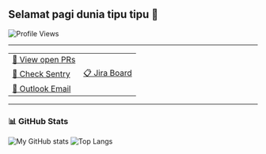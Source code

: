 ## Selamat pagi dunia tipu tipu 👋

![Profile Views](https://komarev.com/ghpvc/?username=mohamedariff&style=flat-square&color=blue)

---

| | |
|---|---|
| [🔗 View open PRs](https://github.com/pulls?q=is%3Apr+archived%3Afalse+user%3Ayoozrr-shipx+is%3Aopen) |
| [🚨 Check Sentry](https://shipx-24.sentry.io/issues/?project=1205667&statsPeriod=24h) | [📋 Jira Board](https://shipx.atlassian.net/jira/software/projects/TK/boards/1?jql=assignee%20%3D%206086151383b8c6006bba6d36) |
| [📧 Outlook Email](https://outlook.office.com/mail/) |  |

---

### 📊 GitHub Stats

![My GitHub stats](https://github-readme-stats.vercel.app/api?username=mohamedariff&show_icons=true&theme=default)
![Top Langs](https://github-readme-stats.vercel.app/api/top-langs/?username=mohamedariff&layout=compact&theme=default)
